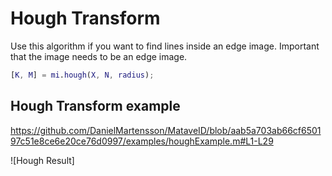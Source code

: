 # Hough Transform
Use this algorithm if you want to find lines inside an edge image. Important that the image needs to be an edge image. 

```matlab
[K, M] = mi.hough(X, N, radius);
```

## Hough Transform example

https://github.com/DanielMartensson/MataveID/blob/aab5a703ab66cf650197c51e8ce6e20ce76d0997/examples/houghExample.m#L1-L29

![Hough Result]
